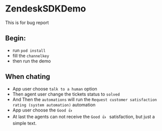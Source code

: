 # ZendeskSDKDemo
This is for bug report

## Begin:
- run `pod install`
- fill the `channelkey`
- then run the demo

## When chating
- App user choose `talk to a human` option 
- Then agent user change the tickets status to `solved`
- And Then the `automations` will run the `Request customer satisfaction rating (system automation)` automation
- App user choose the `Good 👍 `
- At last the agents can not receive the `Good 👍 ` satisfaction, but just a simple text.


